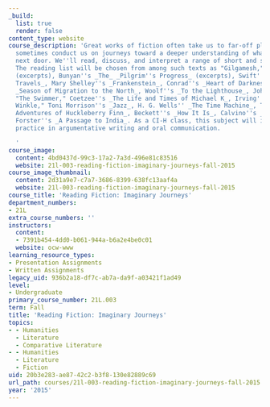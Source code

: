 ```yaml
---
_build:
  list: true
  render: false
content_type: website
course_description: 'Great works of fiction often take us to far-off places; they
  sometimes conduct us on journeys toward a deeper understanding of what''s right
  next door. We''ll read, discuss, and interpret a range of short and short-ish works:
  The reading list will be chosen from among such texts as "Gilgamesh," Homer''s _Odyssey_
  (excerpts), Bunyan''s _The_ _Pilgrim''s Progress_ (excerpts), Swift''s _Gulliver''s
  Travels_, Mary Shelley''s _Frankenstein_, Conrad''s _Heart of Darkness_, Saleh''s
  _Season of Migration to the North_, Woolf''s _To the Lighthouse_, John Cheever''s
  "The Swimmer," Coetzee''s _The Life and Times of Michael K_, Irving''s "Rip Van
  Winkle," Toni Morrison''s _Jazz_, H. G. Wells'' _The Time Machine_, Twain''s _The
  Adventures of Huckleberry Finn_, Beckett''s _How It Is_, Calvino''s _Invisible Cities_,
  Forster''s _A Passage to India_. As a CI-H class, this subject will involve substantial
  practice in argumentative writing and oral communication.

  '
course_image:
  content: 4bd0437d-99c3-17a2-7a3d-496e81c83516
  website: 21l-003-reading-fiction-imaginary-journeys-fall-2015
course_image_thumbnail:
  content: 2d31a9e7-c7a7-3686-8399-638fc13aaf4a
  website: 21l-003-reading-fiction-imaginary-journeys-fall-2015
course_title: 'Reading Fiction: Imaginary Journeys'
department_numbers:
- 21L
extra_course_numbers: ''
instructors:
  content:
  - 7391b454-4dd0-b061-944a-b6a2e4be0c01
  website: ocw-www
learning_resource_types:
- Presentation Assignments
- Written Assignments
legacy_uid: 936b2a18-df7c-ab7a-da9f-a03421f1ad49
level:
- Undergraduate
primary_course_number: 21L.003
term: Fall
title: 'Reading Fiction: Imaginary Journeys'
topics:
- - Humanities
  - Literature
  - Comparative Literature
- - Humanities
  - Literature
  - Fiction
uid: 20b3e283-ae87-42c2-b3f8-130e82889c69
url_path: courses/21l-003-reading-fiction-imaginary-journeys-fall-2015
year: '2015'
---
```

